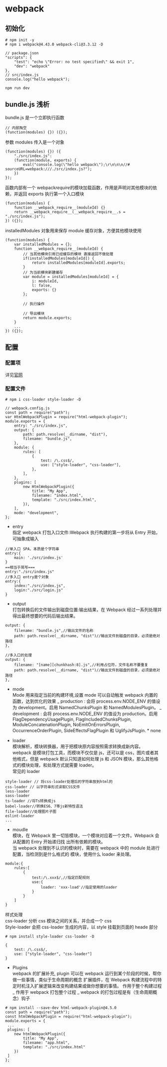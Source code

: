 # webpack

## 初始化

```
# npm init -y
# npm i webpack@4.43.0 webpack-cli@3.3.12 -D
```

```
// package.json
"scripts": {
    "test": "echo \"Error: no test specified\" && exit 1",
    "dev": "webpack"
},
// src/index.js
console.log("hello webpack");
```

```
npm run dev
```

## bundle.js 浅析

bundle.js 是一个立即执行函数

```
// 内部掏空
(function(modules) {}) ({});
```

参数 modules 传入是一个对象

```
(function(modules) {}) ({
    "./src/index.js":
    (function(module, exports) {
        eval("console.log(\"hello webpack\");\r\n\n\n//# sourceURL=webpack:///./src/index.js?");
    })
});
```

函数内部有一个 webpack*require*的模块加载函数，作用是声明对其他模块的依赖，并返回 exports
执行第一个入口模块

```
(function(modules) {
    function __webpack_require__(moduleId) {}
    return __webpack_require__(__webpack_require__.s = "./src/index.js");
}) ({});
```

installedModules 对象用来保存 module 缓存对象，方便其他模块使用

```
(function(modules) {
    var installedModules = {};
    function __webpack_require__(moduleId) {
        // 当其他模块引用已经缓存的模块 直接返回不做处理
        if(installedModules[moduleId]) {
			return installedModules[moduleId].exports;
		}
        // 为当前模块新建缓存
        var module = installedModules[moduleId] = {
 			i: moduleId,
 			l: false,
			exports: {}
 		};

        // 执行操作

        // 导出模块
        return module.exports;
    }
    ...
}) ({});
```

## 配置

### 配置项

详见[官网](https://www.webpackjs.com/concepts/)

### 配置文件

```
# npm i css-loader style-loader -D

// webpack.config.js
const path = require("path");
var HtmlWebpackPlugin = require("html-webpack-plugin");
module.exports = {
    entry: "./src/index.js",
    output: {
        path: path.resolve(__dirname, "dist"),
        filename: "bundle.js",
    },
    module: {
        rules: [
            {
                test: /\.css$/,
                use: ["style-loader", "css-loader"],
            },
        ],
    },
    plugins: [
        new HtmlWebpackPlugin({
            title: "My App",
            filename: "index.html",
            template: "./src/index.html",
        }),
    ],
    mode: "development",
};
```

-   entry  
    指定 webpack 打包⼊⼝⽂件:Webpack 执⾏构建的第⼀步将从 Entry 开始，可抽象成输⼊

```
//单⼊⼝ SPA，本质是个字符串
entry:{
    main: './src/index.js'
}
==相当于简写===
entry:"./src/index.js"
//多⼊⼝ entry是个对象
entry:{
    index:"./src/index.js",
    login:"./src/login.js"
}
```

-   output  
    打包转换后的⽂件输出到磁盘位置:输出结果，在 Webpack 经过⼀系列处理并得出最终想要的代码后输出结果。

```
output: {
    filename: "bundle.js",//输出⽂件的名称
    path: path.resolve(__dirname, "dist")//输出⽂件到磁盘的⽬录，必须是绝对路径
},

//多⼊⼝的处理
output: {
    filename: "[name][chunkhash:8].js",//利⽤占位符，⽂件名称不要重复
    path: path.resolve(__dirname, "dist")//输出⽂件到磁盘的⽬录，必须是绝对路径
},
```

-   mode  
    Mode ⽤来指定当前的构建环境,设置 mode 可以⾃动触发 webpack 内置的函数，达到优化的效果
    _ production : 会将 process.env.NODE_ENV 的值设为 development。启用 NamedChunksPlugin 和 NamedModulesPlugin。
    _ development : 会将 process.env.NODE_ENV 的值设为 production。启用 FlagDependencyUsagePlugin, FlagIncludedChunksPlugin, ModuleConcatenationPlugin, NoEmitOnErrorsPlugin, OccurrenceOrderPlugin, SideEffectsFlagPlugin 和 UglifyJsPlugin. \* none

*   loader  
    模块解析，模块转换器，⽤于把模块原内容按照需求转换成新内容。  
    webpack 是模块打包⼯具，⽽模块不仅仅是 js，还可以是 css，图⽚或者其他格式，但是 webpack 默认只知道如何处理 js 和 JSON 模块，那么其他格式的模块处理，和处理⽅式就需要 loader。  
    常⻅的 loader

```
style-loader // 将css-loader处理后的字符串放到html的
css-loader // 以字符串形式读取CSS文件
less-loader
sass-loader
ts-loader //将Ts转换成js
babel-loader//转换ES6、7等js新特性语法
file-loader//处理图⽚⼦图
eslint-loader
...
```

-   moudle  
    模块，在 Webpack ⾥⼀切皆模块，⼀个模块对应着⼀个⽂件。Webpack 会从配置的 Entry 开始递归找
    出所有依赖的模块。  
    当 webpack 处理到不认识的模块时，需要在 webpack 中的 module 处进⾏配置，当检测到是什么格式的
    模块，使⽤什么 loader 来处理。

```
module:{
    rules:[
        {
            test:/\.xxx$/,//指定匹配规则
            use:{
                loader: 'xxx-load'//指定使⽤的loader
            }
        }
    ]
}
```

样式处理  
css-loader 分析 css 模块之间的关系，并合成⼀个 css  
Style-loader 会把 css-loader ⽣成的内容，以 style 挂载到⻚⾯的 heade 部分

```
# npm install style-loader css-loader -D

{
    test: /\.css$/,
    use: ["style-loader", "css-loader"]
}
```

-   Plugins  
    webpack 的扩展补充, plugin 可以在 webpack 运⾏到某个阶段的时候，帮你做⼀些事情，类似于⽣命周期的概念
    扩展插件，在 Webpack 构建流程中的特定时机注⼊扩展逻辑来改变构建结果或做你想要的事情。
    作⽤于整个构建过程
    _ 作⽤于 webpack 打包整个过程
    _ webpack 的打包过程是有（⽣命周期概念）钩⼦

```
# npm install --save-dev html-webpack-plugin@4.5.0
const path = require("path");
const htmlWebpackPlugin = require("html-webpack-plugin");
module.exports = {
 ...
 plugins: [
    new htmlWebpackPlugin({
        title: "My App",
        filename: "app.html",
        template: "./src/index.html"
    })
 ]
};
```
